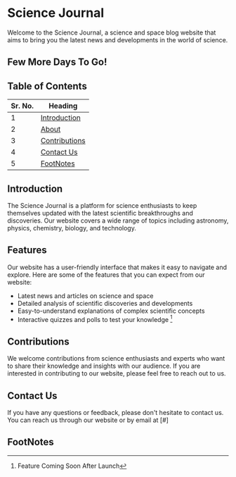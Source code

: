 # Science Journal
Welcome to the Science Journal, a science and space blog website that aims to bring 
you the latest news and developments in the world of science.

## Few More Days To Go!

## Table of Contents
| Sr. No.     | Heading                        |
| ----------- | -------------------------------|
| 1           | [Introduction](#Introduction)  |
| 2           | [About](#About)                |
| 3           | [Contributions](#Contributions)|
| 4           | [Contact Us](#ContactUs)      |
| 5           | [FootNotes](#FootNotes)

## Introduction
The Science Journal is a platform for science enthusiasts to keep themselves updated 
with the latest scientific breakthroughs and discoveries. Our website covers a wide 
range of topics including astronomy, physics, chemistry, biology, and technology.

## Features
Our website has a user-friendly interface that makes it easy to navigate and explore. 
Here are some of the features that you can expect from our website:

- Latest news and articles on science and space
- Detailed analysis of scientific discoveries and developments
- Easy-to-understand explanations of complex scientific concepts
- Interactive quizzes and polls to test your knowledge [^1]

## Contributions
We welcome contributions from science enthusiasts and experts who want to share 
their knowledge and insights with our audience. If you are interested in contributing 
to our website, please feel free to reach out to us.

## Contact Us
If you have any questions or feedback, please don't hesitate to contact us. 
You can reach us through our website or by email at [#]

## FootNotes
[^1]: Feature Coming Soon After Launch
